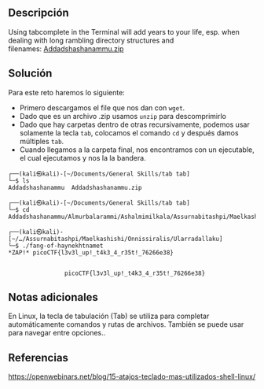 ## **Descripción**
Using tabcomplete in the Terminal will add years to your life, esp. when dealing with long rambling directory structures and filenames: [Addadshashanammu.zip](https://mercury.picoctf.net/static/fe16c756149cfa85f23e73cd9dbd6a25/Addadshashanammu.zip)
## **Solución** 
Para este reto haremos lo siguiente:
- Primero descargamos el file que nos dan con `wget`.
- Dado que es un archivo .zip usamos `unzip` para descomprimirlo
- Dado que hay carpetas dentro de otras recursivamente, podemos usar solamente la tecla `tab`, colocamos el comando `cd` y después damos múltiples `tab`.
- Cuando llegamos a la carpeta final, nos encontramos con un ejecutable, el cual ejecutamos y nos la la bandera.

```
┌──(kali㉿kali)-[~/Documents/General Skills/tab tab]
└─$ ls
Addadshashanammu  Addadshashanammu.zip

┌──(kali㉿kali)-[~/Documents/General Skills/tab tab]
└─$ cd Addadshashanammu/Almurbalarammi/Ashalmimilkala/Assurnabitashpi/Maelkashishi/Onnissiralis/Ularradallaku              

┌──(kali㉿kali)-[~/…/Assurnabitashpi/Maelkashishi/Onnissiralis/Ularradallaku]
└─$ ./fang-of-haynekhtnamet 
*ZAP!* picoCTF{l3v3l_up!_t4k3_4_r35t!_76266e38}


				picoCTF{l3v3l_up!_t4k3_4_r35t!_76266e38}

```

## **Notas adicionales**
En Linux, la tecla de tabulación (Tab) se utiliza para completar automáticamente comandos y rutas de archivos. También se puede usar para navegar entre opciones..
## **Referencias**
https://openwebinars.net/blog/15-atajos-teclado-mas-utilizados-shell-linux/